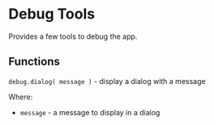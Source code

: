 # Debug Tools

Provides a few tools to debug the app.

## Functions

`debug.dialog( message )` - display a dialog with a message

Where:

- `message` - a message to display in a dialog
